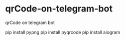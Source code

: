 # qrCode-on-telegram-bot
qrCode on telegram bot

pip install pypng
pip install pyqrcode
pip install aiogram

